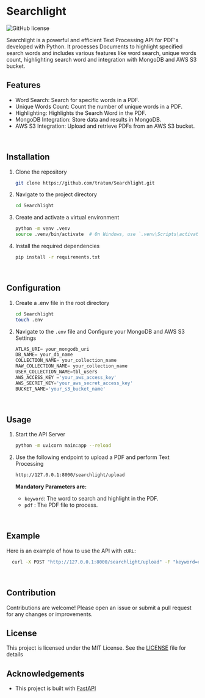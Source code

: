 # Searchlight
![GitHub license](https://img.shields.io/badge/license-MIT-blue.svg)
<br>

Searchlight is a powerful and efficient Text Processing API for PDF's developed with Python. It processes Documents to highlight specified search words and includes various features like word search, unique words count, highlighting search word and integration with MongoDB and AWS S3 bucket.
<br>

## Features
- Word Search: Search for specific words in a PDF.
- Unique Words Count: Count the number of unique words in a PDF.
- Highlighting: Highlights the Search Word in the PDF.
- MongoDB Integration: Store data and results in MongoDB.
- AWS S3 Integration: Upload and retrieve PDFs from an AWS S3 bucket.
<br>

## Installation
1. Clone the repository
   ```bash
   git clone https://github.com/tratum/Searchlight.git
   ```
2. Navigate to the project directory
   ```bash
   cd Searchlight
   ```
3. Create and activate a virtual environment
   ```bash
   python -m venv .venv
   source .venv/bin/activate  # On Windows, use `.venv\Scripts\activate`   
   ```
4. Install the required dependencies
   ```bash
   pip install -r requirements.txt
   ```
   <br>

## Configuration
1. Create a .env file in the root directory
   ```bash
   cd Searchlight
   touch .env
   ```
2. Navigate to the ``.env`` file and Configure your MongoDB and AWS S3 Settings
   ```python
   ATLAS_URI= your_mongodb_uri
   DB_NAME= your_db_name
   COLLECTION_NAME= your_collection_name
   RAW_COLLECTION_NAME= your_collection_name
   USER_COLLECTION_NAME=tbl_users
   AWS_ACCESS_KEY ='your_aws_access_key'
   AWS_SECRET_KEY='your_aws_secret_access_key'
   BUCKET_NAME='your_s3_bucket_name'
   ```
<br>

## Usage
1. Start the API Server
   ```bash
   python -m uvicorn main:app --reload
   ```
2. Use the following endpoint to upload a PDF and perform Text Processing
   ```bash
   http://127.0.0.1:8000/searchlight/upload
   ```
   **Mandatory Parameters are:**
       <br>
   
     - ``keyword``: The word to search and highlight in the PDF.
     - ``pdf`` : The PDF file to process.
<br>

  ## Example
  Here is an example of how to use the API with ``cURL``:
  ```bash
    curl -X POST "http://127.0.0.1:8000/searchlight/upload" -F "keyword=example" -F "pdf=@/path/to/your/document.pdf"
  ```
<br>

## Contribution
Contributions are welcome! Please open an issue or submit a pull request for any changes or improvements.
<br>

## License
This project is licensed under the MIT License. See the [LICENSE](LICENSE) file for details
<br>

## Acknowledgements

- This project is built with [FastAPI](https://fastapi.tiangolo.com/)  
